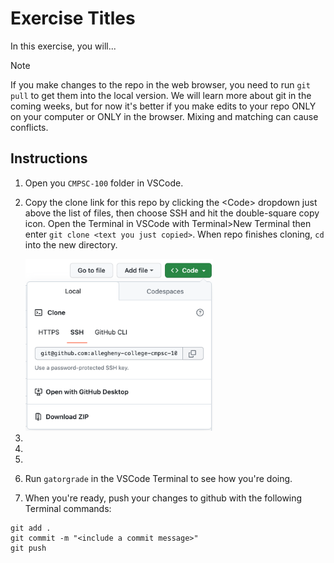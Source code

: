 # Exercise Titles

In this exercise, you will...  

> [!NOTE]  
> If you make changes to the repo in the web browser, you need to run `git pull` to get them into the local version. We will learn more about git in the coming weeks, but for now it's better if you make edits to your repo ONLY on your computer or ONLY in the browser. Mixing and matching can cause conflicts. 

## Instructions 

1. Open you `CMPSC-100` folder in VSCode.
2. Copy the clone link for this repo by clicking the \<Code\> dropdown just above the list of files, then choose SSH and hit the double-square copy icon. Open the Terminal in VSCode with Terminal>New Terminal then enter `git clone <text you just copied>`. When repo finishes cloning, `cd` into the new directory. 

    <img src = 'assets/copy_thumbnail.png' width = "300px" />

3. 
4. 
5. 
6. Run `gatorgrade` in the VSCode Terminal to see how you're doing.
7. When you're ready, push your changes to github with the following Terminal commands:
```
git add .
git commit -m "<include a commit message>"
git push

```

